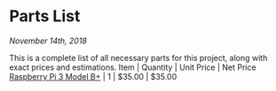 # Parts List
*November 14th, 2018*

This is a complete list of all necessary parts for this project, along with exact prices and estimations.
Item | Quantity | Unit Price | Net Price
[Raspberry Pi 3 Model B+](https://www.raspberrypi.org/products/raspberry-pi-3-model-b-plus/) | 1 | $35.00 | $35.00
